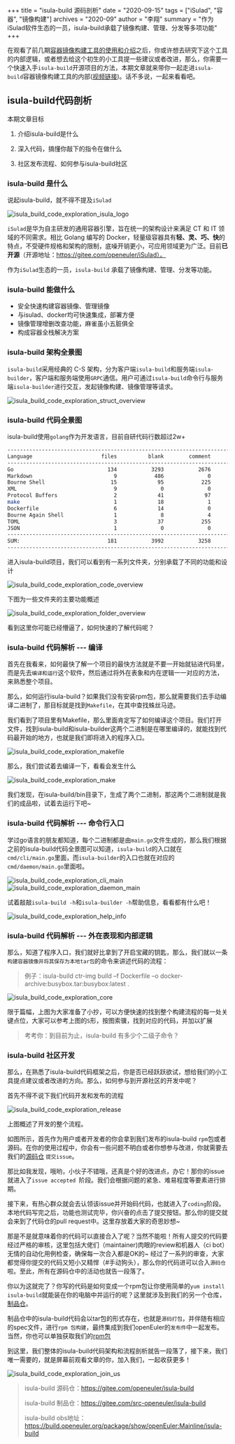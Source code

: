 +++
title = "isula-build 源码剖析"
date = "2020-09-15"
tags = ["iSulad", "容器", "镜像构建"]
archives = "2020-09"
author = "李翔"
summary = "作为iSulad软件生态的一员，isula-build承载了镜像构建、管理、分发等多项功能"
+++

在观看了前几期[容器镜像构建工具的使用和介绍](https://www.bilibili.com/video/BV1Gp4y1i7Rs)之后，你或许想去研究下这个工具的内部逻辑，或者想去给这个初生的小工具提一些建议或者改进，那么，你需要一个快速入手`isula-build`开源项目的方法，本期文章就来带你一起走进`isula-build`容器镜像构建工具的内部([视频链接](https://www.bilibili.com/video/BV1Ca4y177te))。话不多说，一起来看看吧。

## isula-build代码剖析

本期文章目标

1. 介绍isula-build是什么

2. 深入代码，搞懂你敲下的指令在做什么

3. 社区发布流程、如何参与isula-build社区

### isula-build 是什么

说起isula-build，就不得不提及`iSulad`

![isula_build_code_exploration_isula_logo](./2020-09-15-isula-build-code-exploration-isula-logo.png)

`iSulad`是华为自主研发的通用容器引擎，旨在统一的架构设计来满足 CT 和 IT 领域的不同需求。相比 Golang 编写的 Docker，轻量级容器具有**轻、灵、巧、快**的特点，不受硬件规格和架构的限制，底噪开销更小，可应用领域更为广泛。目前**已开源**（开源地址：https://gitee.com/openeuler/iSulad）。

作为`iSulad`生态的一员，`isula-build` 承载了镜像构建、管理、分发等功能。

### isula-build 能做什么

- 安全快速构建容器镜像、管理镜像
- 与isulad、docker均可快速集成，部署方便
- 镜像管理增删改查功能，麻雀虽小五脏俱全
- 构成容器全栈解决方案

### isula-build 架构全景图

`isula-build`采用经典的 C-S 架构，分为客户端`isula-build`和服务端`isula-builder`，客户端和服务端使用`GRPC`通信。用户可通过`isula-build`命令行与服务端`isula-builder`进行交互，发起镜像构建、镜像管理等请求。

![isula_build_code_exploration_struct_overview](./2020-09-15-isula-build-code-exploration-struct-overview.png)

### isula-build 代码全景图

isula-build使用`golang`作为开发语言，目前自研代码行数超过2w+

```bash
--------------------------------------------------------------------------------
Language                      files          blank        comment           code
--------------------------------------------------------------------------------
Go                              134           3293           2676          25038
Markdown                          9            486              0           1098
Bourne Shell                     15             95            225            499
XML                               9              0              0            419
Protocol Buffers                  2             41             97            193
make                              1             18              1             89
Dockerfile                        6             14              0             68
Bourne Again Shell                1              8              4             31
TOML                              3             37            255             15
JSON                              1              0              0              8
--------------------------------------------------------------------------------
SUM:                            181           3992           3258          27458
--------------------------------------------------------------------------------
```

进入isula-build项目，我们可以看到有一系列文件夹，分别承载了不同的功能和设计

![isula_build_code_exploration_code_overview](./2020-09-15-isula-build-code-exploration-code-overview.png)

下图为一些文件夹的主要功能概述

![isula_build_code_exploration_folder_overview](./2020-09-15-isula-build-code-exploration-folder-overview.png)

看到这里你可能已经懵逼了，如何快速的了解代码呢？

### isula-build 代码解析 --- 编译

首先在我看来，如何最快了解一个项目的最快方法就是不要一开始就钻进代码里，而是先去`编译和运行`这个软件，然后通过将外在表象和内在逻辑一一对应的方法，来熟悉整个项目。

那么，如何运行isula-build？如果我们没有安装rpm包，那么就需要我们去手动编译二进制了，那目标就是找到`Makefile`，在其中查找蛛丝马迹。

我们看到了项目里有Makefile，那么里面肯定写了如何编译这个项目。我们打开文件，找到isula-build和isula-builder这两个二进制是在哪里编译的，就能找到代码最开始的地方，也就是我们即将进入的程序入口。

![isula_build_code_exploration_makefile](./2020-09-15-isula-build-code-exploration-makefile.png)

那么，我们尝试着去编译一下，看看会发生什么

![isula_build_code_exploration_make](./2020-09-15-isula-build-code-exploration-make.png)

我们发现，在isula-build/bin目录下，生成了两个二进制，那这两个二进制就是我们的成品啦，试着去运行下吧~

### isula-build 代码解析 --- 命令行入口

学过go语言的朋友都知道，每个二进制都是由`main.go`文件生成的，那么我们根据之前的isula-build代码全景图可以知道，`isula-build`的入口就在`cmd/cli/main.go`里面，而`isula-builder`的入口也就在对应的`cmd/daemon/main.go`里面啦。

![isula_build_code_exploration_cli_main](./2020-09-15-isula-build-code-exploration-cli-main.png)![isula_build_code_exploration_daemon_main](./2020-09-15-isula-build-code-exploration-daemon-main.png)

试着敲敲`isula-build -h`和`isula-builder -h`帮助信息，看看都有什么吧！

![isula_build_code_exploration_help_info](./2020-09-15-isula-build-code-exploration-help-info.png)

### isula-build 代码解析 --- 外在表现和内部逻辑

那么，知道了程序入口，我们就好比拿到了开启宝藏的钥匙，那么，我们就以一条`构建容器镜像并将其保存为本地tar包`的命令来讲述代码的流程：

> 例子：isula-build ctr-img build –f Dockerfile –o docker-archive:busybox.tar:busybox:latest .


![isula_build_code_exploration_core](./2020-09-15-isula-build-code-exploration-core.png)

限于篇幅，上图为大家准备了小抄，可以方便快速的找到整个构建流程的每一处关键点位，大家可以参考上图的`S`形，按图索骥，找到对应的代码，并加以扩展

> 考考你：到目前为止，isula-build 有多少个二级子命令？

### isula-build 社区开发

那么，在熟悉了isula-build代码框架之后，你是否已经跃跃欲试，想给我们的小工具提点建议或者改进的方向。那么，如何参与到开源社区的开发中呢？

首先不得不说下我们代码开发和发布的流程

![isula_build_code_exploration_release](./2020-09-15-isula-build-code-exploration-release.png)

上图概述了开发的整个流程。

如图所示，首先作为用户或者开发者的你会拿到我们发布的isula-build `rpm`包或者源码。在你的使用过程中，你会有一些问题不明白或者你想参与改进，你就需要去我们的[源码仓](https://gitee.com/openeuler/isula-build) `提交issue`。

那比如我发现，哦哟，小伙子不错哦，还真是个好的改进点，办它！那你的issue就进入了`issue accepted `阶段。我们会根据问题的紧急、难易程度等要素进行排期。

接下来，有热心群众就会去认领该issue并开始码代码，也就进入了`coding`阶段。本地代码写完之后，功能也测试完毕，你兴奋的点击了提交按钮。那么你的提交就会来到了代码仓的pull request中。这里存放着大家的奇思妙想~

那是不是就意味着你的代码可以直接合入了呢？当然不能啦！所有人提交的代码要经过严格的审核，这里包括大佬们（maintainer)肉眼的review和机器人（ci bot）无情的自动化用例检查，确保每一次合入都是OK的~ 经过了一系列的审查，大家都觉得你提交的代码又短小又精悍（#手动狗头），那么你的代码进可以合入`源码仓`啦。至此，所有在源码仓中的活动也就告一段落了。

你以为这就完了？你写的代码是如何变成一个rpm包让你使用简单的`yum install isula-build`就能装在你的电脑中并运行的呢？这里就涉及到我们的另一个仓库，[制品仓](https://gitee.com/src-openeuler/isula-build)。

制品仓中的isula-build代码会以tar包的形式存在，也就是`源码打包`，并伴随有相应的spec文件，进行`rpm 包构建`，最终集成到我们openEuler的`发布件`中一起发布。当然，你也可以单独获取我们的[rpm包](https://build.openeuler.org/package/show/openEuler:Mainline/isula-build)

到这里，我们整体的isula-build代码架构和流程剖析就告一段落了，接下来，我们唯一需要的，就是屏幕前观看文章的你，加入我们，一起收获更多！

![isula_build_code_exploration_join_us](./2020-09-15-isula-build-code-exploration-join-us.png)

> isula-build 源码仓：https://gitee.com/openeuler/isula-build
>
> isula-build 制品仓：https://gitee.com/src-openeuler/isula-build
>
> isula-build obs地址：https://build.openeuler.org/package/show/openEuler:Mainline/isula-build


